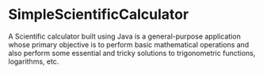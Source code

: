 # SimpleScientificCalculator
A Scientific calculator built using Java is a general-purpose application whose primary objective is to perform basic mathematical operations and also perform some essential and tricky solutions to trigonometric functions, logarithms, etc.

